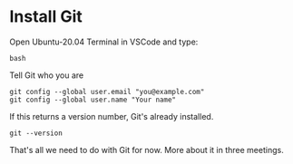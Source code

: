 # Install Git
Open Ubuntu-20.04 Terminal in VSCode and type:
```
bash
```
Tell Git who you are
```
git config --global user.email "you@example.com"
git config --global user.name "Your name"
```

If this returns a version number, Git's already installed.
```
git --version
```

That's all we need to do with Git for now. More about it in three meetings.